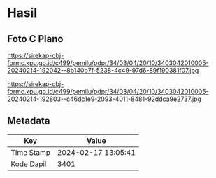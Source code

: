 # Hasil

## Foto C Plano

https://sirekap-obj-formc.kpu.go.id/c499/pemilu/pdpr/34/03/04/20/10/3403042010005-20240214-192042--8b140b7f-5238-4c49-97d6-89f190381f07.jpg

https://sirekap-obj-formc.kpu.go.id/c499/pemilu/pdpr/34/03/04/20/10/3403042010005-20240214-192803--c46dc1e9-2093-4011-8481-92ddca9e2737.jpg


## Metadata

| Key        | Value               |
| ---------- | ------------------- |
| Time Stamp | 2024-02-17 13:05:41 |
| Kode Dapil | 3401                |



